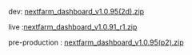 dev: [nextfarm_dashboard_v1.0.95(2d).zip](https://github.com/user-attachments/files/18452619/nextfarm_dashboard_v1.0.95.2d.zip)



live :[nextfarm_dashboard_v1.0.91_r1.zip](https://github.com/user-attachments/files/18321789/nextfarm_dashboard_v1.0.91_r1.zip)


pre-production : [nextfarm_dashboard_v1.0.95(p2).zip](https://github.com/user-attachments/files/18453048/nextfarm_dashboard_v1.0.95.p2.zip)
